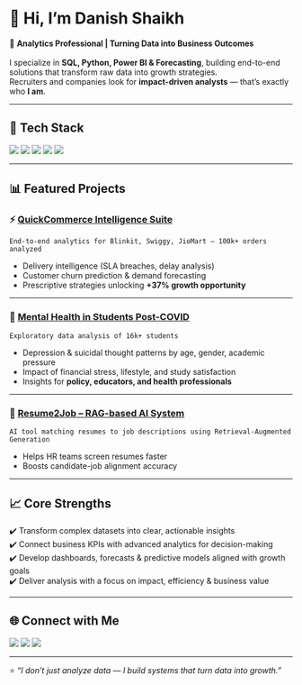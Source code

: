 # 👋 Hi, I’m Danish Shaikh  

🚀 **Analytics Professional | Turning Data into Business Outcomes**  
<br>
I specialize in **SQL, Python, Power BI & Forecasting**, building end-to-end solutions that transform raw data into growth strategies.  
Recruiters and companies look for **impact-driven analysts** — that’s exactly who **I am**.  

---

## 🔧 Tech Stack  
<p align="left">
  <img src="https://img.shields.io/badge/SQL-PostgreSQL-informational?logo=postgresql&color=336791" />
  <img src="https://img.shields.io/badge/Python-Analytics-blue?logo=python" />
  <img src="https://img.shields.io/badge/PowerBI-Business%20Intelligence-yellow?logo=powerbi" />
  <img src="https://img.shields.io/badge/Excel-Advanced-green?logo=microsoft-excel" />
  <img src="https://img.shields.io/badge/Forecasting-ARIMA%20%7C%20Prophet-orange" />

</p>

---

## 📊 Featured Projects  

### ⚡ [QuickCommerce Intelligence Suite](https://github.com/DanishShaikh18/QuickCommerce-Intelligence-Suite)
`End-to-end analytics for Blinkit, Swiggy, JioMart — 100k+ orders analyzed`  
- Delivery intelligence (SLA breaches, delay analysis)  
- Customer churn prediction & demand forecasting  
- Prescriptive strategies unlocking **+37% growth opportunity**  

---

### 🧠 [Mental Health in Students Post-COVID](https://github.com/DanishShaikh18/Student-Mental-Health-Analysis)  
`Exploratory data analysis of 16k+ students`  
- Depression & suicidal thought patterns by age, gender, academic pressure  
- Impact of financial stress, lifestyle, and study satisfaction  
- Insights for **policy, educators, and health professionals**  

---

### 🎯 [Resume2Job – RAG-based AI System](https://github.com/DanishShaikh18/Resume2Job)  
`AI tool matching resumes to job descriptions using Retrieval-Augmented Generation`  
- Helps HR teams screen resumes faster  
- Boosts candidate-job alignment accuracy  

---

## 📈 Core Strengths  
✔️ Transform complex datasets into clear, actionable insights <br>
✔️ Connect business KPIs with advanced analytics for decision-making<br>
✔️ Develop dashboards, forecasts & predictive models aligned with growth goals<br>
✔️ Deliver analysis with a focus on impact, efficiency & business value<br>

---

## 🌐 Connect with Me  
<p align="left">
  <a href="https://www.linkedin.com/in/danish-shaikh-b6442a212/"><img src="https://img.shields.io/badge/LinkedIn-Profile-blue?logo=linkedin" /></a>
  <a href="https://www.kaggle.com/danishshaikh18"><img src="https://img.shields.io/badge/Kaggle-Profile-lightblue?logo=kaggle" /></a>
  <a href="https://github.com/DanishShaikh18"><img src="https://img.shields.io/badge/GitHub-Portfolio-black?logo=github" /></a>
</p>

---

⭐ *“I don’t just analyze data — I build systems that turn data into growth.”*  
